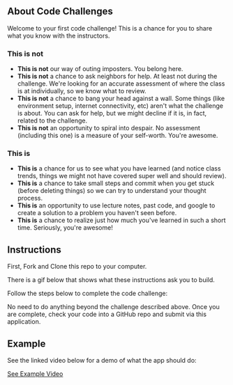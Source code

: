 ## About Code Challenges

Welcome to your first code challenge! This is a chance for you to share what you know with the instructors.

### This is not

- **This is not** our way of outing imposters. You belong here.
- **This is not** a chance to ask neighbors for help. At least not during the challenge. We're looking for an accurate assessment of where the class is at individually, so we know what to review.
- **This is not** a chance to bang your head against a wall. Some things (like environment setup, internet connectivity, etc) aren't what the challenge is about. You can ask for help, but we might decline if it is, in fact, related to the challenge.
- **This is not** an opportunity to spiral into despair. No assessment (including this one) is a measure of your self-worth. You're awesome.

### This is

- **This is** a chance for us to see what you have learned (and notice class trends, things we might not have covered super well and should review).
- **This is** a chance to take small steps and commit when you get stuck (before deleting things) so we can try to understand your thought process.
- **This is** an opportunity to use lecture notes, past code, and google to create a solution to a problem you haven't seen before.
- **This is** a chance to realize just how much you've learned in such a short time. Seriously, you're awesome!

## Instructions

First, Fork and Clone this repo to your computer.

There is a gif below that shows what these instructions ask you to build.

Follow the steps below to complete the code challenge:

<!-- 1. Create a `<button>` element on the DOM, you may do this in jQuery, or write it directly in the HTML code. Have the button text read "Generate".  -->

<!-- 2. Using jQuery, append a `<div>` element when you click the button. It should append a new div each time you click the button. -->

<!-- 3. Inside the `<div>` element you created in the previous step, create a `<p>` element that shows how many times you have clicked the "Generate" button from the first step. It should reflect the count for that step - the first div you made should be 1, the second 2, etc. -->

<!-- 4. Inside the `<div>` element created in step two, append two `<button>` elements with text of "Yellow" & "Delete".  -->

<!-- 5. In a CSS file, any `<div>` created using the "Generate" button should start with red as it's `background-color`. -->

<!-- 6. Clicking a "Yellow" `<button>` should change its parent `background-color` from red to yellow. -->

<!-- 7. Clicking a "Delete" `<button>` should remove its parent `<div>` and that `<div>s` children (including the clicked on "Delete" button).  -->

No need to do anything beyond the challenge described above. Once you are complete, check your code into a GitHub repo and submit via this application.


## Example

See the linked video below for a demo of what the app should do:

[See Example Video](https://vimeo.com/364803508)
